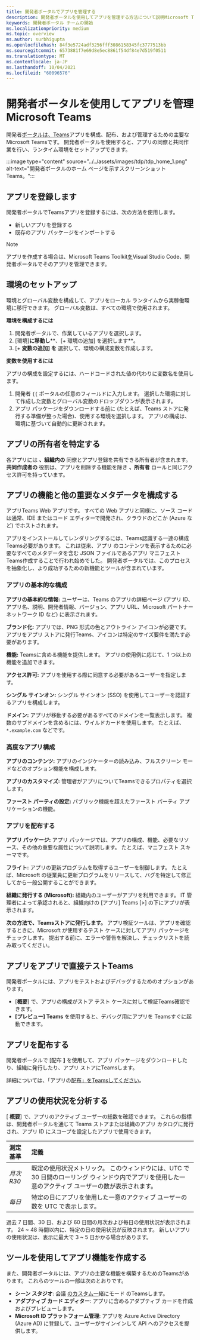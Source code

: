 ```yaml
---
title: 開発者ポータルでアプリを管理する
description: 開発者ポータルを使用してアプリを管理する方法について説明Microsoft Teams。
keywords: 開発者ポータル チームの開始
ms.localizationpriority: medium
ms.topic: overview
ms.author: surbhigupta
ms.openlocfilehash: 84f3e5724adf3256fff3086158345fc3777513bb
ms.sourcegitcommit: 6573881f7e69d8e5ec8861f54df84e7d519f0511
ms.translationtype: MT
ms.contentlocale: ja-JP
ms.lasthandoff: 10/04/2021
ms.locfileid: "60096576"
---
```

# <a name="manage-your-apps-with-the-developer-portal-for-microsoft-teams"></a>開発者ポータルを使用してアプリを管理Microsoft Teams

開発者<a href="https://dev.teams.microsoft.com" target="_blank">ポータルは、Teams</a>アプリを構成、配布、および管理するための主要なMicrosoft Teamsです。 開発者ポータルを使用すると、アプリの同僚と共同作業を行い、ランタイム環境をセットアップできます。

:::image type="content" source="../../assets/images/tdp/tdp_home_1.png" alt-text="開発者ポータルのホーム ページを示すスクリーンショットTeams。":::

## <a name="register-an-app"></a>アプリを登録します

開発者ポータルでTeamsアプリを登録するには、次の方法を使用します。

* 新しいアプリを登録する
* 既存のアプリ パッケージをインポートする

> [!NOTE]
> アプリを作成する場合は、Microsoft Teams Toolkit[を](https://marketplace.visualstudio.com/items?itemName=TeamsDevApp.ms-teams-vscode-extension)Visual Studio Code、開発者ポータルでそのアプリを管理できます。

## <a name="set-up-an-environment"></a>環境のセットアップ

環境とグローバル変数を構成して、アプリをローカル ランタイムから実稼働環境に移行できます。 グローバル変数は、すべての環境で使用されます。

**環境を構成するには**

1. 開発者ポータルで、作業しているアプリを選択します。
2. [環境]**に移動し****、[+ 環境の追加] を選択します**。
3. [+ **変数の追加] を** 選択して、環境の構成変数を作成します。

**変数を使用するには**

アプリの構成を設定するには、ハードコードされた値の代わりに変数名を使用します。

1. 開発者 `{{` ポータルの任意のフィールドに入力します。 選択した環境に対して作成した変数とグローバル変数のドロップダウンが表示されます。  
1. アプリ パッケージをダウンロードする前に (たとえば、Teams ストアに発行する準備が整った場合)、使用する環境を選択します。 アプリの構成は、環境に基づいて自動的に更新されます。 

## <a name="identify-app-owners"></a>アプリの所有者を特定する

各アプリには **、組織内の** 同僚とアプリ登録を共有できる所有者が含まれます。 **共同作成者の** 役割は、アプリを削除する機能を除き **、所有者** ロールと同じアクセス許可を持っています。

## <a name="configure-your-apps-capabilities-and-other-important-metadata"></a>アプリの機能と他の重要なメタデータを構成する

アプリTeams Web アプリです。 すべての Web アプリと同様に、ソース コードは通常、IDE またはコード エディターで開発され、クラウドのどこか (Azure など) でホストされます。

アプリをインストールしてレンダリングするには、Teams認識する一連の構成Teams必要があります。 これは従来、アプリ のコンテンツを表示するために必要なすべてのメタデータを含む JSON ファイルであるアプリ マニフェストTeams作成することで行われ始めでした。 開発者ポータルでは、このプロセスを抽象化し、より成功するための新機能とツールが含まれています。

### <a name="basic-app-configuration"></a>アプリの基本的な構成 

**アプリの基本的な情報:** ユーザーは、Teams のアプリの詳細ページ (アプリ ID、アプリ名、説明、開発者情報、バージョン、アプリ URL、Microsoft パートナー ネットワーク ID など) に表示されます。

**ブランド化:** アプリでは、PNG 形式の色とアウトライン アイコンが必要です。 アプリをアプリ ストアに発行Teams、アイコンは特定のサイズ要件を満たす必要があります。

**機能:** Teamsに含める機能を提供します。 アプリの使用例に応じて、1 つ以上の機能を追加できます。

**アクセス許可:** アプリを使用する際に同意する必要があるユーザーを指定します。

**シングル サインオン:** シングル サインオン (SSO) を使用してユーザーを認証するアプリを構成します。

**ドメイン:** アプリが移動する必要があるすべてのドメインを一覧表示します。 複数のサブドメインを含めるには、ワイルドカードを使用します。 たとえば、`*.example.com` などです。

### <a name="advanced-app-configuration"></a>高度なアプリ構成

**アプリのコンテンツ:** アプリのインジケーターの読み込み、フルスクリーン モードなどのオプション機能を構成します。

**アプリのカスタマイズ:** 管理者がアプリについてTeamsできるプロパティを選択します。

**ファースト パーティの設定:** パブリック機能を超えたファースト パーティ アプリケーションの機能。

### <a name="distribute-your-app"></a>アプリを配布する

**アプリ パッケージ:** アプリ パッケージでは、アプリの構成、機能、必要なリソース、その他の重要な属性について説明します。 たとえば、マニフェスト スキーマです。

**フライト:** アプリの更新プログラムを取得するユーザーを制御します。 たとえば、Microsoft の従業員に更新プログラムをリリースして、バグを特定して修正してから一般公開することができます。

**組織に発行する (Microsoft):** 組織内のユーザーがアプリを利用できます。 IT 管理者によって承認されると、組織向けの [アプリ] Teams [>] の下にアプリが表示されます。

**次の方法で、Teamsストアに発行します。** アプリ検証ツールは、アプリを確認するときに、Microsoft が使用するテスト ケースに対してアプリ パッケージをチェックします。 提出する前に、エラーや警告を解決し、チェックリストを読み取ってください。

## <a name="test-your-app-directly-in-teams"></a>アプリをアプリで直接テストTeams

開発者ポータルには、アプリをテストおよびデバッグするためのオプションがあります。

* [**概要**] で、アプリの構成がストア テスト ケースに対して検証Teams確認できます。
* **[プレビュー] Teams** を使用すると、デバッグ用にアプリを Teamsすぐに起動できます。

## <a name="distribute-your-app"></a>アプリを配布する

開発者ポータルで [配布 **]** を使用して、アプリ パッケージをダウンロードしたり、組織に発行したり、アプリ ストアにTeamsします。

詳細については、「アプリの[配布」をTeamsしてください](~/concepts/deploy-and-publish/apps-publish-overview.md)。

## <a name="analyze-your-apps-usage"></a>アプリの使用状況を分析する

[ **概要**] で、アプリのアクティブ ユーザーの総数を確認できます。 これらの指標は、開発者ポータルを通じて Teams ストアまたは組織のアプリ カタログに発行され、アプリ ID にスコープを設定したアプリで使用できます。

| 測定基準 | 定義 |
| :-----------------------| :------------------------------------------------------------------------------------------------------|
| *月次 R30* | 既定の使用状況メトリック。 このウィンドウには、UTC で 30 日間のローリング ウィンドウ内でアプリを使用した一意のアクティブ ユーザーの数が表示されます。 |
| *毎日* | 特定の日にアプリを使用した一意のアクティブ ユーザーの数を UTC で表示します。 |

過去 7 日間、30 日、および 60 日間の月次および毎日の使用状況が表示されます。 24 ~ 48 時間以内に、特定の日の使用状況が反映されます。 新しいアプリの使用状況は、表示に最大で 3 ~ 5 日かかる場合があります。

## <a name="use-tools-to-create-app-features"></a>ツールを使用してアプリ機能を作成する

また、開発者ポータルには、アプリの主要な機能を構築するためのTeamsがあります。 これらのツールの一部は次のとおりです。

* **シーン スタジオ**: 会議 [のカスタム一](~/apps-in-teams-meetings/teams-together-mode.md)緒にモード のTeamsします。
* **アダプティブ カード エディター**: アプリに含めるアダプティブ カードを作成およびプレビューします。
* **Microsoft ID プラットフォーム管理**: アプリを Azure Active Directory (Azure AD) に登録して、ユーザーがサインインして API へのアクセスを提供します。

